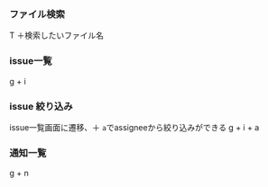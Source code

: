 
### ファイル検索
T ＋検索したいファイル名

### issue一覧
g + i

### issue 絞り込み
issue一覧画面に遷移、＋ `a`でassigneeから絞り込みができる
g + i + a

### 通知一覧
g + n



